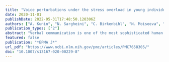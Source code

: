 ```yaml
---
title: "Voice perturbations under the stress overload in young individuals: phenotyping and suboptimal health as predictors for cascading pathologies"
date: 2020-11-01
publishDate: 2022-05-31T17:48:50.120306Z
authors: ["A. Kunin", "N. Sargheini", "C. Birkenbihl", "N. Moiseeva", "Holger Fröhlich", "Olga Golubnitschaja"]
publication_types: ["2"]
abstract: "Verbal communication is one of the most sophisticated human motor skills reflecting both—the mental and physical health of an individual. Voice parameters and quality changes are usually secondary towards functional and/or structural laryngological alterations under specific systemic processes, syndrome and pathologies. These include but are not restricted to dry mouth and Sicca syndromes, body dehydration, hormonal alterations linked to pubertal, menopausal, and andropausal status, respiratory disorders, gastrointestinal reflux, autoimmune diseases, endocrinologic disorders, underweight versus overweight and obesity, and diabetes mellitus. On the other hand, it is well-established that stress overload is a significant risk factor of cascading pathologies, including but not restricted to neurodegenerative and psychiatric disorders, diabetes mellitus, cardiovascular disease, stroke, and cancers. Our current study revealed voice perturbations under the stress overload as a potentially useful biomarker to identify individuals in suboptimal health conditions who might be strongly predisposed to associated pathologies. Contextually, extended surveys applied in the population might be useful to identify, for example, persons at high risk for respiratory complications under pandemic conditions such as COVID-19. Symptoms of dry mouth syndrome, disturbed microcirculation, altered sense regulation, shifted circadian rhythm, and low BMI were positively associated with voice perturbations under the stress overload. Their functional interrelationships and relevance for cascading associated pathologies are presented in the article. Automated analysis of voice recordings via artificial intelligence (AI) has a potential to derive digital biomarkers. Further, predictive machine learning models should be developed that allows for detecting a suboptimal health condition based on voice recordings, ideally in an automated manner using derived digital biomarkers. Follow-up stratification and monitoring of individuals in suboptimal health conditions are recommended using disease-specific cell-free nucleic acids (ccfDNA, ctDNA, mtDNA, miRNA) combined with metabolic patterns detected in body fluids. Application of the cost-effective targeted prevention within the phase of reversible health damage is recommended based on the individualised patient profiling."
featured: false
publication: "*EPMA J*"
url_pdf: "https://www.ncbi.nlm.nih.gov/pmc/articles/PMC7658305/"
doi: "10.1007/s13167-020-00229-8"
---
```


